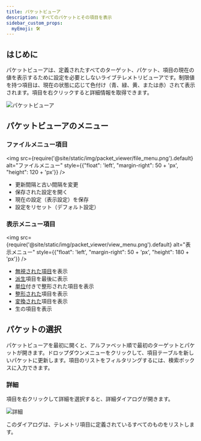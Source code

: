 ```yaml
---
title: パケットビューア
description: すべてのパケットとその項目を表示
sidebar_custom_props:
  myEmoji: 🛠️
---
```


## はじめに

パケットビューアは、定義されたすべてのターゲット、パケット、項目の現在の値を表示するために設定を必要としないライブテレメトリビューアです。制限値を持つ項目は、現在の状態に応じて色付け（青、緑、黄、または赤）されて表示されます。項目を右クリックすると詳細情報を取得できます。

![パケットビューア](/img/packet_viewer/packet_viewer.png)

## パケットビューアのメニュー

### ファイルメニュー項目

<!-- Image sized to match up with bullets -->

<img src={require('@site/static/img/packet_viewer/file_menu.png').default}
alt="ファイルメニュー"
style={{"float": 'left', "margin-right": 50 + 'px', "height": 120 + 'px'}} />

- 更新間隔と古い間隔を変更
- 保存された設定を開く
- 現在の設定（表示設定）を保存
- 設定をリセット（デフォルト設定）

### 表示メニュー項目

<!-- Image sized to match up with bullets -->

<img src={require('@site/static/img/packet_viewer/view_menu.png').default}
alt="表示メニュー"
style={{"float": 'left', "margin-right": 50 + 'px', "height": 180 + 'px'}} />

- [無視された項目](../configuration/target.md#ignore_item)を表示
- [派生](../configuration/telemetry.md#派生項目)項目を最後に表示
- [単位](../configuration/telemetry#units)付きで整形された項目を表示
- [整形された](../configuration/telemetry#format_string)項目を表示
- [変換された](../configuration/telemetry#read_conversion)項目を表示
- 生の項目を表示

## パケットの選択

パケットビューアを最初に開くと、アルファベット順で最初のターゲットとパケットが開きます。ドロップダウンメニューをクリックして、項目テーブルを新しいパケットに更新します。項目のリストをフィルタリングするには、検索ボックスに入力できます。

### 詳細

項目を右クリックして詳細を選択すると、詳細ダイアログが開きます。

![詳細](/img/packet_viewer/temp1_details.png)

このダイアログは、テレメトリ項目に定義されているすべてのものをリストします。